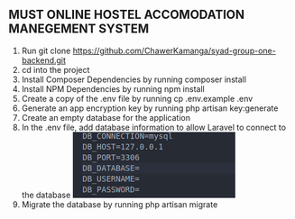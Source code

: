 ## MUST ONLINE HOSTEL ACCOMODATION MANEGEMENT SYSTEM ##

1. Run git clone https://github.com/ChawerKamanga/syad-group-one-backend.git
2. cd into the project 
3. Install Composer Dependencies by running composer install
4. Install NPM Dependencies by running npm install
5. Create a copy of the .env file by running cp .env.example .env
6. Generate an app encryption key by running php artisan key:generate
7. Create an empty database for the application
8. In the .env file, add database information to allow Laravel to connect to the database
![Image of the .env!](/readmeimages/screenshot.png)
9. Migrate the database by running php artisan migrate